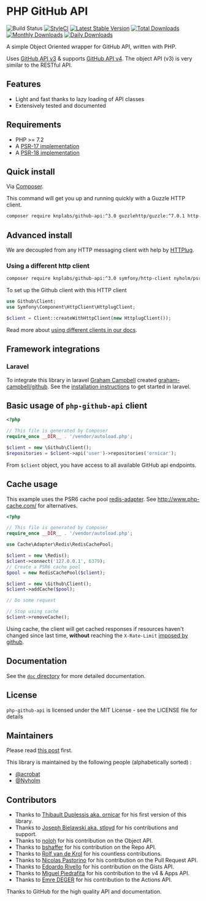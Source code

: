 # PHP GitHub API

![Build Status](https://github.com/KnpLabs/php-github-api/actions/workflows/ci.yml/badge.svg)
[![StyleCI](https://styleci.io/repos/3948501/shield?style=flat)](https://styleci.io/repos/3948501)
[![Latest Stable Version](https://poser.pugx.org/knplabs/github-api/v/stable)](https://packagist.org/packages/knplabs/github-api)
[![Total Downloads](https://poser.pugx.org/knplabs/github-api/downloads)](https://packagist.org/packages/knplabs/github-api)
[![Monthly Downloads](https://poser.pugx.org/knplabs/github-api/d/monthly)](https://packagist.org/packages/knplabs/github-api)
[![Daily Downloads](https://poser.pugx.org/knplabs/github-api/d/daily)](https://packagist.org/packages/knplabs/github-api)

A simple Object Oriented wrapper for GitHub API, written with PHP.

Uses [GitHub API v3](http://developer.github.com/v3/) & supports [GitHub API v4](http://developer.github.com/v4). The object API (v3) is very similar to the RESTful API.

## Features

* Light and fast thanks to lazy loading of API classes
* Extensively tested and documented

## Requirements

* PHP >= 7.2
* A [PSR-17 implementation](https://packagist.org/providers/psr/http-factory-implementation)
* A [PSR-18 implementation](https://packagist.org/providers/psr/http-client-implementation)

## Quick install

Via [Composer](https://getcomposer.org).

This command will get you up and running quickly with a Guzzle HTTP client.

```bash
composer require knplabs/github-api:^3.0 guzzlehttp/guzzle:^7.0.1 http-interop/http-factory-guzzle:^1.0
```

## Advanced install

We are decoupled from any HTTP messaging client with help by [HTTPlug](https://httplug.io). 

### Using a different http client

```bash
composer require knplabs/github-api:^3.0 symfony/http-client nyholm/psr7
```

To set up the Github client with this HTTP client

```php
use Github\Client;
use Symfony\Component\HttpClient\HttplugClient;

$client = Client::createWithHttpClient(new HttplugClient());
```

Read more about [using different clients in our docs](doc/customize.md).

## Framework integrations

### Laravel

To integrate this library in laravel [Graham Campbell](https://github.com/GrahamCampbell) created [graham-campbell/github](https://github.com/GrahamCampbell/Laravel-GitHub). See the [installation instructions](https://github.com/GrahamCampbell/Laravel-GitHub#installation) to get started in laravel.

## Basic usage of `php-github-api` client

```php
<?php

// This file is generated by Composer
require_once __DIR__ . '/vendor/autoload.php';

$client = new \Github\Client();
$repositories = $client->api('user')->repositories('ornicar');
```

From `$client` object, you have access to all available GitHub api endpoints.

## Cache usage

This example uses the PSR6 cache pool [redis-adapter](https://github.com/php-cache/redis-adapter). See http://www.php-cache.com/ for alternatives.

```php
<?php

// This file is generated by Composer
require_once __DIR__ . '/vendor/autoload.php';

use Cache\Adapter\Redis\RedisCachePool;

$client = new \Redis();
$client->connect('127.0.0.1', 6379);
// Create a PSR6 cache pool
$pool = new RedisCachePool($client);

$client = new \Github\Client();
$client->addCache($pool);

// Do some request

// Stop using cache
$client->removeCache();
```

Using cache, the client will get cached responses if resources haven't changed since last time,
**without** reaching the `X-Rate-Limit` [imposed by github](http://developer.github.com/v3/#rate-limiting).


## Documentation

See the [`doc` directory](doc/) for more detailed documentation.

## License

`php-github-api` is licensed under the MIT License - see the LICENSE file for details

## Maintainers

Please read [this post](https://knplabs.com/en/blog/news-for-our-foss-projects-maintenance) first.

This library is maintained by the following people (alphabetically sorted) :
- [@acrobat](https://github.com/acrobat)
- [@Nyholm](https://github.com/Nyholm)

## Contributors

- Thanks to [Thibault Duplessis aka. ornicar](https://github.com/ornicar) for his first version of this library.
- Thanks to [Joseph Bielawski aka. stloyd](https://github.com/stloyd) for his contributions and support.
- Thanks to [noloh](https://github.com/noloh) for his contribution on the Object API.
- Thanks to [bshaffer](https://github.com/bshaffer) for his contribution on the Repo API.
- Thanks to [Rolf van de Krol](https://github.com/rolfvandekrol) for his countless contributions.
- Thanks to [Nicolas Pastorino](https://github.com/jeanvoye) for his contribution on the Pull Request API.
- Thanks to [Edoardo Rivello](https://github.com/erivello) for his contribution on the Gists API.
- Thanks to [Miguel Piedrafita](https://github.com/m1guelpf) for his contribution to the v4 & Apps API.
- Thanks to [Emre DEGER](https://github.com/lexor) for his contribution to the Actions API.

Thanks to GitHub for the high quality API and documentation.


<!-- Security scan triggered at 2025-09-02 02:27:11 -->